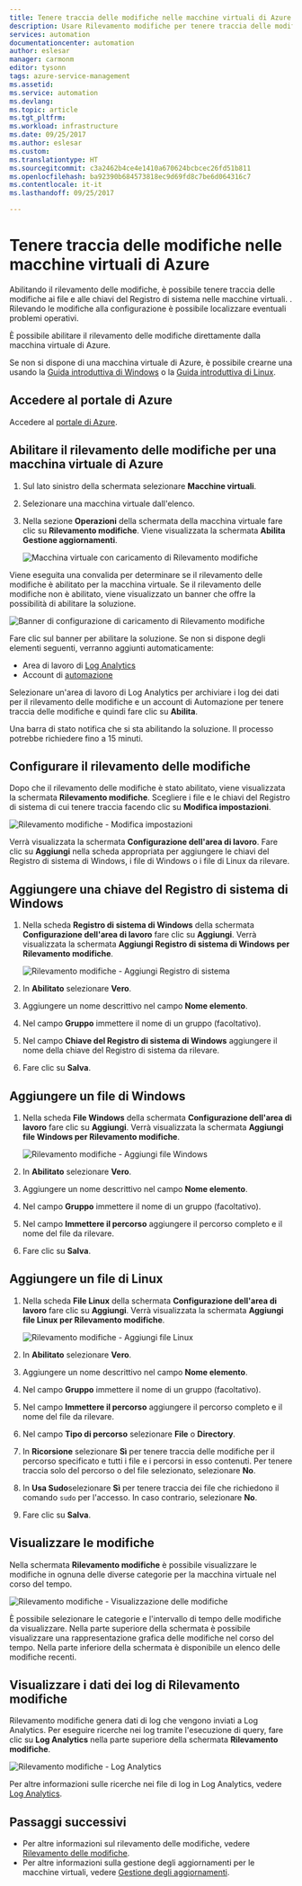 ```yaml
---
title: Tenere traccia delle modifiche nelle macchine virtuali di Azure | Microsoft Docs
description: Usare Rilevamento modifiche per tenere traccia delle modifiche nei file e nel Registro di sistema nelle macchine virtuali
services: automation
documentationcenter: automation
author: eslesar
manager: carmonm
editor: tysonn
tags: azure-service-management
ms.assetid: 
ms.service: automation
ms.devlang: 
ms.topic: article
ms.tgt_pltfrm: 
ms.workload: infrastructure
ms.date: 09/25/2017
ms.author: eslesar
ms.custom: 
ms.translationtype: HT
ms.sourcegitcommit: c3a2462b4ce4e1410a670624bcbcec26fd51b811
ms.openlocfilehash: ba92390b684573818ec9d69fd8c7be6d064316c7
ms.contentlocale: it-it
ms.lasthandoff: 09/25/2017

---
```


# <a name="track-changes-in-your-azure-virtual-machines"></a>Tenere traccia delle modifiche nelle macchine virtuali di Azure

Abilitando il rilevamento delle modifiche, è possibile tenere traccia delle modifiche ai file e alle chiavi del Registro di sistema nelle macchine virtuali. . Rilevando le modifiche alla configurazione è possibile localizzare eventuali problemi operativi.

È possibile abilitare il rilevamento delle modifiche direttamente dalla macchina virtuale di Azure.

Se non si dispone di una macchina virtuale di Azure, è possibile crearne una usando la [Guida introduttiva di Windows](../virtual-machines/windows/quick-create-portal.md) o la [Guida introduttiva di Linux](../virtual-machines/linux/quick-create-portal.md).

## <a name="sign-in-to-the-azure-portal"></a>Accedere al portale di Azure

Accedere al [portale di Azure](https://portal.azure.com/).

## <a name="enable-change-tracking-for-an-azure-virtual-machine"></a>Abilitare il rilevamento delle modifiche per una macchina virtuale di Azure

1. Sul lato sinistro della schermata selezionare **Macchine virtuali**.
1. Selezionare una macchina virtuale dall'elenco.
1. Nella sezione **Operazioni** della schermata della macchina virtuale fare clic su **Rilevamento modifiche**. Viene visualizzata la schermata **Abilita Gestione aggiornamenti**.

   ![Macchina virtuale con caricamento di Rilevamento modifiche](./media/automation-vm-change-tracking/change-onboard-vm-blade.png)

Viene eseguita una convalida per determinare se il rilevamento delle modifiche è abilitato per la macchina virtuale. Se il rilevamento delle modifiche non è abilitato, viene visualizzato un banner che offre la possibilità di abilitare la soluzione.

   ![Banner di configurazione di caricamento di Rilevamento modifiche](./media/automation-vm-change-tracking/change-onboard-banner.png)

Fare clic sul banner per abilitare la soluzione. Se non si dispone degli elementi seguenti, verranno aggiunti automaticamente:

* Area di lavoro di [Log Analytics](../log-analytics/log-analytics-overview.md)
* Account di [automazione](../automation/automation-offering-get-started.md)

Selezionare un'area di lavoro di Log Analytics per archiviare i log dei dati per il rilevamento delle modifiche e un account di Automazione per tenere traccia delle modifiche e quindi fare clic su **Abilita**.

Una barra di stato notifica che si sta abilitando la soluzione. Il processo potrebbe richiedere fino a 15 minuti.

## <a name="configure-change-tracking"></a>Configurare il rilevamento delle modifiche

Dopo che il rilevamento delle modifiche è stato abilitato, viene visualizzata la schermata **Rilevamento modifiche**. Scegliere i file e le chiavi del Registro di sistema di cui tenere traccia facendo clic su **Modifica impostazioni**.

![Rilevamento modifiche - Modifica impostazioni](./media/automation-vm-change-tracking/change-edit-settings.png)

Verrà visualizzata la schermata **Configurazione dell'area di lavoro**. Fare clic su **Aggiungi** nella scheda appropriata per aggiungere le chiavi del Registro di sistema di Windows, i file di Windows o i file di Linux da rilevare.

## <a name="add-a-windows-registry-key"></a>Aggiungere una chiave del Registro di sistema di Windows

1. Nella scheda **Registro di sistema di Windows** della schermata **Configurazione dell'area di lavoro** fare clic su **Aggiungi**. Verrà visualizzata la schermata **Aggiungi Registro di sistema di Windows per Rilevamento modifiche**.

   ![Rilevamento modifiche - Aggiungi Registro di sistema](./media/automation-vm-change-tracking/change-add-registry.png)

1. In **Abilitato** selezionare **Vero**.
1. Aggiungere un nome descrittivo nel campo **Nome elemento**.
1. Nel campo **Gruppo** immettere il nome di un gruppo (facoltativo).
1. Nel campo **Chiave del Registro di sistema di Windows** aggiungere il nome della chiave del Registro di sistema da rilevare.
1. Fare clic su **Salva**.

## <a name="add-a-windows-file"></a>Aggiungere un file di Windows

1. Nella scheda **File Windows** della schermata **Configurazione dell'area di lavoro** fare clic su **Aggiungi**. Verrà visualizzata la schermata **Aggiungi file Windows per Rilevamento modifiche**.

   ![Rilevamento modifiche - Aggiungi file Windows](./media/automation-vm-change-tracking/change-add-win-file.png)

1. In **Abilitato** selezionare **Vero**.
1. Aggiungere un nome descrittivo nel campo **Nome elemento**.
1. Nel campo **Gruppo** immettere il nome di un gruppo (facoltativo).
1. Nel campo **Immettere il percorso** aggiungere il percorso completo e il nome del file da rilevare.
1. Fare clic su **Salva**.

## <a name="add-a-linux-file"></a>Aggiungere un file di Linux

1. Nella scheda **File Linux** della schermata **Configurazione dell'area di lavoro** fare clic su **Aggiungi**. Verrà visualizzata la schermata **Aggiungi file Linux per Rilevamento modifiche**.

   ![Rilevamento modifiche - Aggiungi file Linux](./media/automation-vm-change-tracking/change-add-linux-file.png)

1. In **Abilitato** selezionare **Vero**.
1. Aggiungere un nome descrittivo nel campo **Nome elemento**.
1. Nel campo **Gruppo** immettere il nome di un gruppo (facoltativo).
1. Nel campo **Immettere il percorso** aggiungere il percorso completo e il nome del file da rilevare.
1. Nel campo **Tipo di percorso** selezionare **File** o **Directory**.
1. In **Ricorsione** selezionare **Sì** per tenere traccia delle modifiche per il percorso specificato e tutti i file e i percorsi in esso contenuti. Per tenere traccia solo del percorso o del file selezionato, selezionare **No**.
1. In **Usa Sudo**selezionare **Sì** per tenere traccia dei file che richiedono il comando `sudo` per l'accesso. In caso contrario, selezionare **No**.
1. Fare clic su **Salva**.

## <a name="view-changes"></a>Visualizzare le modifiche

Nella schermata **Rilevamento modifiche** è possibile visualizzare le modifiche in ognuna delle diverse categorie per la macchina virtuale nel corso del tempo.

   ![Rilevamento modifiche - Visualizzazione delle modifiche](./media/automation-vm-change-tracking/change-view-changes.png)

È possibile selezionare le categorie e l'intervallo di tempo delle modifiche da visualizzare. Nella parte superiore della schermata è possibile visualizzare una rappresentazione grafica delle modifiche nel corso del tempo.
Nella parte inferiore della schermata è disponibile un elenco delle modifiche recenti.

## <a name="view-change-tracking-log-data"></a>Visualizzare i dati dei log di Rilevamento modifiche

Rilevamento modifiche genera dati di log che vengono inviati a Log Analytics. Per eseguire ricerche nei log tramite l'esecuzione di query, fare clic su **Log Analytics** nella parte superiore della schermata **Rilevamento modifiche**.

   ![Rilevamento modifiche - Log Analytics](./media/automation-vm-change-tracking/change-log-analytics.png)

Per altre informazioni sulle ricerche nei file di log in Log Analytics, vedere [Log Analytics](../log-analytics/log-analytics-overview.md).

## <a name="next-steps"></a>Passaggi successivi

* Per altre informazioni sul rilevamento delle modifiche, vedere [Rilevamento delle modifiche](../log-analytics/log-analytics-change-tracking.md).
* Per altre informazioni sulla gestione degli aggiornamenti per le macchine virtuali, vedere [Gestione degli aggiornamenti](../operations-management-suite/oms-solution-update-management.md).

